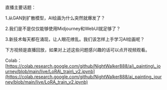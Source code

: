 直播主要话题：

1.从GAN到扩散模型，AI绘画为什么突然就爆发了？

2.我们是不是仅仅能够使用Midjourney和WebUI就足够了？

3.新技术每天都在涌现，让人眼花缭乱。我们该怎样上手学习AI绘画呢？

下方视频是直播回放，如果对上述这些问题感兴趣的话可以点开视频观看。

Colab： [https://colab.research.google.com/github/NightWalker888/ai\_painting\_journey/blob/main/live/LoRA\_train\_v2.ipynb](https://colab.research.google.com/github/NightWalker888/ai_painting_journey/blob/main/live/LoRA_train_v2.ipynb)